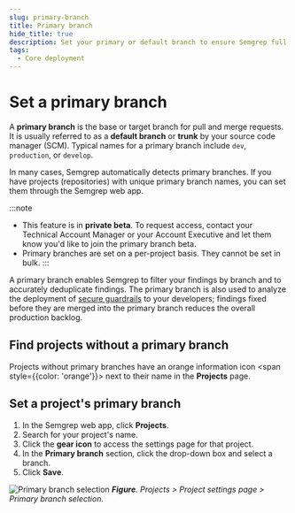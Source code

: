 ```yaml
---
slug: primary-branch
title: Primary branch
hide_title: true
description: Set your primary or default branch to ensure Semgrep full scans display accurate counts and deduplicated findings.
tags:
  - Core deployment
---
```


# Set a primary branch

A **primary branch** is the base or target branch for pull and merge requests. It is usually referred to as a **default branch** or **trunk** by your source code manager (SCM). Typical names for a primary branch include `dev`, `production`, or `develop`.

In many cases, Semgrep automatically detects primary branches. If you have projects (repositories) with unique primary branch names, you can set them through the Semgrep web app.

:::note
- This feature is in **private beta**. To request access, contact your Technical Account Manager or your Account Executive and let them know you'd like to join the primary branch beta.
- Primary branches are set on a per-project basis. They cannot be set in bulk.
:::

A primary branch enables Semgrep to filter your findings by branch and to accurately deduplicate findings. The primary branch is also used to analyze the deployment of [secure guardrails](/secure-guardrails/secure-guardrails-in-semgrep) to your developers; findings fixed before they are merged into the primary branch reduces the overall production backlog.

## Find projects without a primary branch

Projects without primary branches have an orange information icon <span style={{color: 'orange'}}> <i class="fa-solid fa-circle-exclamation"></i></span> next to their name in the **Projects** page.

## Set a project's primary branch

1. In the Semgrep web app, click **Projects**.
1. Search for your project's name.
1. Click the **<i class="fa-solid fa-gear"></i> gear icon** to access the settings page for that project.
1. In the **Primary branch** section, click the drop-down box and select a branch.
1. Click **Save**.

![Primary branch selection](/img/primary-branch.png#sm-width-bordered)
_**Figure**. Projects > Project <i class="fa-solid fa-gear"></i> settings page > Primary branch selection._
